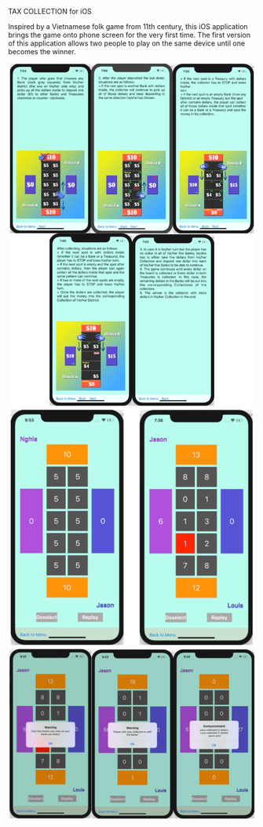 TAX COLLECTION for iOS

Inspired by a Vietnamese folk game from 11th century, this iOS application brings the game onto phone screen for the very first time. The first version of this application allows two people to play on the same device until one becomes the winner.

![](images/00.png)
![](images/01.png)
![](images/02.png)

